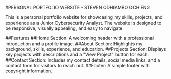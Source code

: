 #PERSONAL PORTFOLIO WEBSITE - STEVEN ODHIAMBO OCHIENG

This is a personal portfolio website for showcasing my skills, projects, and experience as a Junior Cybersecurity Analyst. The website is designed to be responsive, visually appealing, and easy to navigate

##Features
##Home Section:
A welcoming header with a professional introduction and a profile image.
##About Section:
Highlights my background, skills, experience, and education.
##Projects Section:
Displays key projects with descriptions and a "View Project" button for each.
##Contact Section:
Includes my contact details, social media links, and a contact form for visitors to reach out.
##Footer:
A simple footer with copyright information.
